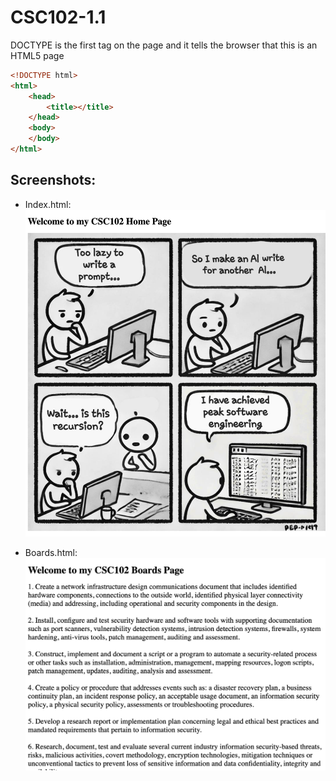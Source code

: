 # CSC102-1.1

DOCTYPE is the first tag on the page and it tells the browser that this is an HTML5 page

```html
<!DOCTYPE html>
<html>
    <head>
        <title></title>
    </head>
    <body>
    </body>
</html>
```

## Screenshots:

- Index.html:
![index.png](index.png)

- Boards.html:
![boards.png](boards.png)
